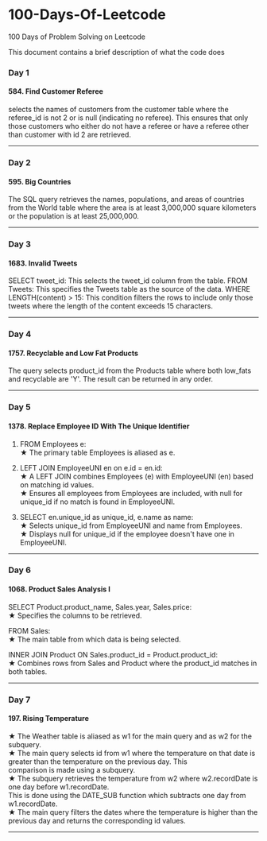 # 100-Days-Of-Leetcode
100 Days of Problem Solving on Leetcode

This document contains a brief description of what the code does

### Day 1 
#### 584. Find Customer Referee
selects the names of customers from the customer table where the referee_id is not 2 or is null (indicating no referee). This ensures that only those customers who either do not have a referee or have a referee other than customer with id 2 are retrieved.
_______________________________________________________

### Day 2 
#### 595. Big Countries
The SQL query retrieves the names, populations, and areas of countries from the World table where the area is at least 3,000,000 square kilometers or the population is at least 25,000,000.
_______________________________________________________

### Day 3 
#### 1683. Invalid Tweets
SELECT tweet_id: This selects the tweet_id column from the table.
FROM Tweets: This specifies the Tweets table as the source of the data.
WHERE LENGTH(content) > 15: This condition filters the rows to include only those tweets where the length of the content exceeds 15 characters.
_______________________________________________________

### Day 4 
#### 1757. Recyclable and Low Fat Products
The query selects product_id from the Products table where both low_fats and recyclable are 'Y'. The result can be returned in any order.
_______________________________________________________

### Day 5 
#### 1378. Replace Employee ID With The Unique Identifier
1. FROM Employees e: <br />
★ The primary table Employees is aliased as e. <br />

2. LEFT JOIN EmployeeUNI en on e.id = en.id: <br />
★ A LEFT JOIN combines Employees (e) with EmployeeUNI (en) based on matching id values. <br />
★ Ensures all employees from Employees are included, with null for unique_id if no match is found in EmployeeUNI. <br />

3. SELECT en.unique_id as unique_id, e.name as name: <br />
★ Selects unique_id from EmployeeUNI and name from Employees. <br />
★ Displays null for unique_id if the employee doesn't have one in EmployeeUNI. <br />
_______________________________________________________

### Day 6 
#### 1068. Product Sales Analysis I
SELECT Product.product_name, Sales.year, Sales.price: <br />
  ★ Specifies the columns to be retrieved.<br />
  
FROM Sales: <br />
  ★ The main table from which data is being selected. <br />

INNER JOIN Product ON Sales.product_id = Product.product_id: <br />
  ★ Combines rows from Sales and Product where the product_id matches in both tables. <br />
_______________________________________________________

### Day 7 
#### 197. Rising Temperature
★ The Weather table is aliased as w1 for the main query and as w2 for the subquery. <br />
★ The main query selects id from w1 where the temperature on that date is greater than the temperature on the previous day. This <br /> comparison is made using a subquery. <br />
★ The subquery retrieves the temperature from w2 where w2.recordDate is one day before w1.recordDate. <br />
This is done using the DATE_SUB function which subtracts one day from w1.recordDate. <br />
★ The main query filters the dates where the temperature is higher than the previous day and returns the corresponding id values.
_______________________________________________________
